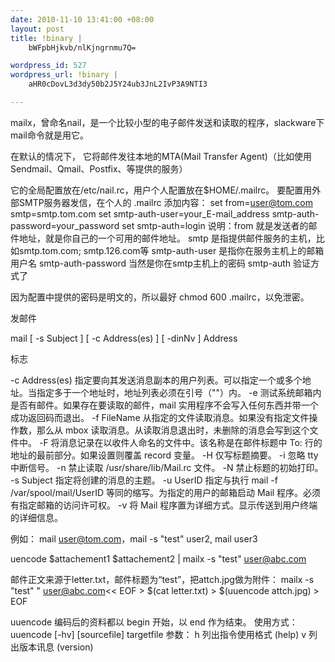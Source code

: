 ```yaml
--- 
date: 2010-11-10 13:41:00 +08:00
layout: post
title: !binary |
    bWFpbHjkvb/nlKjngrnmu7Q=

wordpress_id: 527
wordpress_url: !binary |
    aHR0cDovL3d3dy50b2J5Y24ub3JnL2IvP3A9NTI3

---
```

mailx，曾命名nail，是一个比较小型的电子邮件发送和读取的程序，slackware下mail命令就是用它。

在默认的情况下， 它将邮件发往本地的MTA(Mail Transfer Agent)（比如使用Sendmail、Qmail、Postfix、等提供的服务）

它的全局配置放在/etc/nail.rc，用户个人配置放在$HOME/.mailrc。
 要配置用外部SMTP服务器发信，在个人的  .mailrc    添加内容：
 set from=user@tom.com smtp=smtp.tom.com
 set smtp-auth-user=your_E-mail_address smtp-auth-password=your_password
 set smtp-auth=login
 说明：from                   就是发送者的邮件地址，就是你自己的一个可用的邮件地址。
 smtp                   是指提供邮件服务的主机，比如smtp.tom.com; smtp.126.com等
 smtp-auth-user       是指你在服务主机上的邮箱用户名
 smtp-auth-password 当然是你在smtp主机上的密码
 smtp-auth              验证方式了

因为配置中提供的密码是明文的，所以最好 chmod 600 .mailrc，以免泄密。

发邮件

mail [ -s Subject ] [ -c Address(es) ] [ -dinNv ] Address

标志

-c Address(es) 指定要向其发送消息副本的用户列表。可以指定一个或多个地址。当指定多于一个地址时，地址列表必须在引号（""）内。
 -e 测试系统邮箱内是否有邮件。如果存在要读取的邮件，mail 实用程序不会写入任何东西并带一个成功返回码而退出。
 -f FileName 从指定的文件读取消息。如果没有指定文件操作数，那么从 mbox 读取消息。从读取消息退出时，未删除的消息会写到这个文件中。
 -F 将消息记录在以收件人命名的文件中。该名称是在邮件标题中 To: 行的地址的最前部分。如果设置则覆盖 record 变量。
 -H 仅写标题摘要。
 -i 忽略 tty 中断信号。
 -n 禁止读取 /usr/share/lib/Mail.rc 文件。
 -N 禁止标题的初始打印。
 -s Subject 指定将创建的消息的主题。
 -u UserID 指定与执行 mail -f /var/spool/mail/UserID 等同的缩写。为指定的用户的邮箱启动 Mail 程序。必须有指定邮箱的访问许可权。
 -v 将 Mail 程序置为详细方式。显示传送到用户终端的详细信息。

例如：
 mail user@tom.com，mail -s "test" user2, mail user3

uencode $attachement1 $attachement2 | mailx -s "test" user@abc.com

邮件正文来源于letter.txt，邮件标题为&ldquo;test&rdquo;，把attch.jpg做为附件：
 mailx -s "test" " user@abc.com&lt;&lt; EOF &gt;  $(cat letter.txt)
 &gt; $(uuencode attch.jpg)
 &gt; EOF

uuencode 编码后的资料都以 begin 开始，以 end 作为结束。
 使用方式：uuencode [-hv] [sourcefile] targetfile
 参数：
 h 列出指令使用格式 (help)
 v 列出版本讯息 (version)
